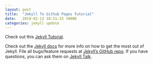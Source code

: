 ```yaml
---
layout: post
title:  "Jekyll To Github Pages Tutorial"
date:   2019-02-12 18:21:15 +0000
categories: jekyll update
---
```

Check out this [Jekyll Tutorial][jekyll-tutorial].

Check out the [Jekyll docs][jekyll-docs] for more info on how to get the most out of Jekyll. File all bugs/feature requests at [Jekyll’s GitHub repo][jekyll-gh]. If you have questions, you can ask them on [Jekyll Talk][jekyll-talk].

[jekyll-docs]: https://jekyllrb.com/docs/home
[jekyll-gh]:   https://github.com/jekyll/jekyll
[jekyll-talk]: https://talk.jekyllrb.com/
[jekyll-tutorial]: https://www.taniarascia.com/make-a-static-website-with-jekyll/
